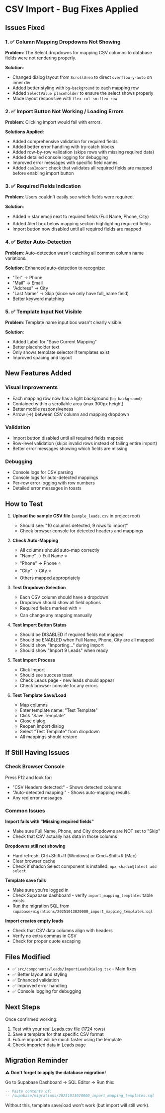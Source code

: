 # CSV Import - Bug Fixes Applied

## Issues Fixed

### 1. ✅ Column Mapping Dropdowns Not Showing
**Problem**: The Select dropdowns for mapping CSV columns to database fields were not rendering properly.

**Solution**: 
- Changed dialog layout from `ScrollArea` to direct `overflow-y-auto` on inner div
- Added better styling with `bg-background` to each mapping row
- Added `SelectValue placeholder` to ensure the select shows properly
- Made layout responsive with `flex-col sm:flex-row`

### 2. ✅ Import Button Not Working / Loading Errors
**Problem**: Clicking import would fail with errors.

**Solutions Applied**:
- Added comprehensive validation for required fields
- Added better error handling with try-catch blocks
- Added row-by-row validation (skips rows with missing required data)
- Added detailed console logging for debugging
- Improved error messages with specific field names
- Added `canImport` check that validates all required fields are mapped before enabling import button

### 3. ✅ Required Fields Indication
**Problem**: Users couldn't easily see which fields were required.

**Solution**:
- Added ⭐ star emoji next to required fields (Full Name, Phone, City)
- Added Alert box below mapping section highlighting required fields
- Import button now disabled until all required fields are mapped

### 4. ✅ Better Auto-Detection
**Problem**: Auto-detection wasn't catching all common column name variations.

**Solution**: Enhanced auto-detection to recognize:
- "Tel" → Phone
- "Mail" → Email  
- "Address" → City
- "Last Name" → Skip (since we only have full_name field)
- Better keyword matching

### 5. ✅ Template Input Not Visible
**Problem**: Template name input box wasn't clearly visible.

**Solution**:
- Added Label for "Save Current Mapping"
- Better placeholder text
- Only shows template selector if templates exist
- Improved spacing and layout

## New Features Added

### Visual Improvements
- Each mapping row now has a light background (`bg-background`)
- Contained within a scrollable area (max 300px height)
- Better mobile responsiveness
- Arrow (→) between CSV column and mapping dropdown

### Validation
- Import button disabled until all required fields mapped
- Row-level validation (skips invalid rows instead of failing entire import)
- Better error messages showing which fields are missing

### Debugging
- Console logs for CSV parsing
- Console logs for auto-detected mappings
- Per-row error logging with row numbers
- Detailed error messages in toasts

## How to Test

1. **Upload the sample CSV file** (`sample_leads.csv` in project root)
   - Should see: "10 columns detected, 9 rows to import"
   - Check browser console for detected headers and mappings

2. **Check Auto-Mapping**
   - All columns should auto-map correctly
   - "Name" → Full Name ⭐
   - "Phone" → Phone ⭐
   - "City" → City ⭐
   - Others mapped appropriately

3. **Test Dropdown Selection**
   - Each CSV column should have a dropdown
   - Dropdown should show all field options
   - Required fields marked with ⭐
   - Can change any mapping manually

4. **Test Import Button States**
   - Should be DISABLED if required fields not mapped
   - Should be ENABLED when Full Name, Phone, City are all mapped
   - Should show "Importing..." during import
   - Should show "Import 9 Leads" when ready

5. **Test Import Process**
   - Click Import
   - Should see success toast
   - Check Leads page - new leads should appear
   - Check browser console for any errors

6. **Test Template Save/Load**
   - Map columns
   - Enter template name: "Test Template"
   - Click "Save Template"
   - Close dialog
   - Reopen import dialog
   - Select "Test Template" from dropdown
   - All mappings should restore

## If Still Having Issues

### Check Browser Console
Press F12 and look for:
- "CSV Headers detected:" - Shows detected columns
- "Auto-detected mapping:" - Shows auto-mapping results
- Any red error messages

### Common Issues

**Import fails with "Missing required fields"**
- Make sure Full Name, Phone, and City dropdowns are NOT set to "Skip"
- Check that CSV actually has data in those columns

**Dropdowns still not showing**
- Hard refresh: Ctrl+Shift+R (Windows) or Cmd+Shift+R (Mac)
- Clear browser cache
- Check if shadcn Select component is installed: `npx shadcn@latest add select`

**Template save fails**
- Make sure you're logged in
- Check Supabase dashboard - verify `import_mapping_templates` table exists
- Run the migration SQL from `supabase/migrations/20251013020000_import_mapping_templates.sql`

**Import creates empty leads**
- Check that CSV data columns align with headers
- Verify no extra commas in CSV
- Check for proper quote escaping

## Files Modified

- ✅ `src/components/leads/ImportLeadsDialog.tsx` - Main fixes
- ✅ Better layout and styling
- ✅ Enhanced validation
- ✅ Improved error handling
- ✅ Console logging for debugging

## Next Steps

Once confirmed working:
1. Test with your real Leads.csv file (1724 rows)
2. Save a template for that specific CSV format
3. Future imports will be much faster using the template
4. Check imported data in Leads page

## Migration Reminder

⚠️ **Don't forget to apply the database migration!**

Go to Supabase Dashboard → SQL Editor → Run this:
```sql
-- Paste contents of:
-- /supabase/migrations/20251013020000_import_mapping_templates.sql
```

Without this, template save/load won't work (but import will still work).
